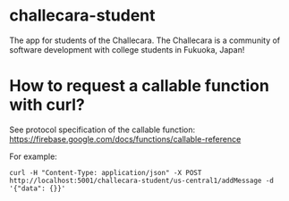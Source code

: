 # challecara-student

The app for students of the Challecara.
The Challecara is a community of software development with college students in Fukuoka, Japan! 

# How to request a callable function with curl?

See protocol specification of the callable function:
https://firebase.google.com/docs/functions/callable-reference 

For example:
```
curl -H "Content-Type: application/json" -X POST http://localhost:5001/challecara-student/us-central1/addMessage -d '{"data": {}}'
```
